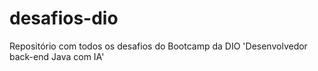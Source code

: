 # desafios-dio
Repositório com todos os desafios do Bootcamp da DIO 'Desenvolvedor back-end Java com IA'
